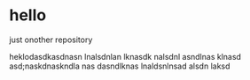 # hello
just onother repository

heklodasdkasdnasn lnalsdnlan lknasdk nalsdnl asndlnas klnasd
asd;naskdnaskndla nas
dasndlknas lnaldsnlnsad alsdn laksd

